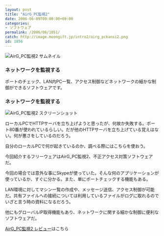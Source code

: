 ```yaml
---
layout: post
title: "AirG_PC監視2"
date: 2006-06-09T09:00:00+09:00
categories:
- ソフトウェア
permalink: /2006/06/1851/
catch: http://image.moongift.jp/intro2/airg_pckansi2.png
id: 1856
---
```

 ![AirG_PC監視2 サムネイル](http://image.moongift.jp/intro2/airg_pckansi2.t.png "AirG\_PC監視2 サムネイル")
  

### ネットワークを監視する
  
ポートのチェック、LAN内PC一覧、アクセス制御などネットワークの細かな制御ができるソフトウェアです。  
<!--more-->  

### ネットワークを監視する
  

![AirG_PC監視2 スクリーンショット](http://image.moongift.jp/intro2/airg_pckansi2.png "AirG\_PC監視2 スクリーンショット")

  

ローカルPCでHTTPサーバを立ち上げようと思ったが、何故か失敗する。ポート80番が使われているらしい。だが他のHTTPサーバを立ち上げている覚えはない。何が悪さをしているのだろう。

  

自分のローカルPCで何が起きているのか、調べる際にはこちらを使おう。

  

今回紹介するフリーウェアはAirG\_PC監視2、不正アクセス対策ソフトウェアだ。

  

今回の場合では意外な事にSkypeが使っていた。そんな何のアプリケーションが使っているか、すぐに分かる。また、単にポートチェックする機能もある。

  

LAN環境に対してマシン一覧の作成や、メッセージ送信、アクセス制御が可能だ。共有ファイルへの接続については利用しているファイルがログに取れるのでいざと言う時の資料になるだろう。

  

他にもグローバルIP取得機能もあり、ネットワークに関する細かな制御に便利なソフトウェアだ。

  

[AirG\_PC監視2 レビュー](http://fw.moongift.jp/review/i-1856.html)はこちら

